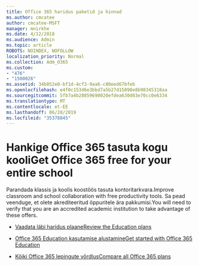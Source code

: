 ```yaml
---
title: Office 365 haridus paketid ja hinnad
ms.author: cmcatee
author: cmcatee-MSFT
manager: mnirkhe
ms.date: 4/12/2018
ms.audience: Admin
ms.topic: article
ROBOTS: NOINDEX, NOFOLLOW
localization_priority: Normal
ms.collection: Adm_O365
ms.custom:
- "476"
- "1500026"
ms.assetid: 34b852e0-bf1d-4cf3-9aa6-c80eed67bfeb
ms.openlocfilehash: e4f0c153d6e3bbd7a5b27d15090e8b98345318aa
ms.sourcegitcommit: 5fb7a4b28859690020efdea630d03e70cc0e6334
ms.translationtype: MT
ms.contentlocale: et-EE
ms.lasthandoff: 06/28/2019
ms.locfileid: "35378845"
---
```

# <a name="get-office-365-free-for-your-entire-school"></a><span data-ttu-id="e5623-102">Hankige Office 365 tasuta kogu kooli</span><span class="sxs-lookup"><span data-stu-id="e5623-102">Get Office 365 free for your entire school</span></span>

<span data-ttu-id="e5623-103">Parandada klassis ja koolis koostöös tasuta kontoritarkvara.</span><span class="sxs-lookup"><span data-stu-id="e5623-103">Improve classroom and school collaboration with free productivity tools.</span></span> <span data-ttu-id="e5623-104">Sa pead veenduge, et olete akrediteeritud õppuritele ära pakkumisi.</span><span class="sxs-lookup"><span data-stu-id="e5623-104">You will need to verify that you are an accredited academic institution to take advantage of these offers.</span></span>
  
- [<span data-ttu-id="e5623-105">Vaadata läbi haridus plaane</span><span class="sxs-lookup"><span data-stu-id="e5623-105">Review the Education plans</span></span>](https://products.office.com/academic/compare-office-365-education-plans)

- [<span data-ttu-id="e5623-106">Office 365 Education kasutamise alustamine</span><span class="sxs-lookup"><span data-stu-id="e5623-106">Get started with Office 365 Education</span></span>](https://support.office.com/article/ab02abe5-a1ee-458c-b749-5b44416ccf1)

- [<span data-ttu-id="e5623-107">Kõiki Office 365 lepingute võrdlus</span><span class="sxs-lookup"><span data-stu-id="e5623-107">Compare all Office 365 plans</span></span>](https://products.office.com/business/compare-more-office-365-for-business-plans)

